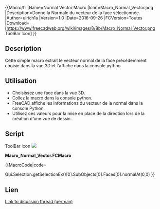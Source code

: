  {{Macro/fr
|Name=Normal Vector Macro
|Icon=Macro_Normal_Vector.png
|Description=Donne la Normale du vecteur de la face sélectionnée.
|Author=ulrich1a
|Version=1.0
|Date=2016-09-26
|FCVersion=Toutes
|Download=[https://www.freecadweb.org/wiki/images/8/8b/Macro_Normal_Vector.png ToolBar Icon]
}}

## Description

Cette simple macro extrait le vecteur normal de la face précédemment choisie dans la vue 3D et l\'affiche dans la console python

## Utilisation

-   Choisissez une face dans la vue 3D.
-   Collez la macro dans la console python.
-   FreeCAD affiche les informations du vecteur de la normal dans la console Python.
-   Utilisez ces valeurs pour la mise en place de la direction lors de la création d\'une vue de dessin.

## Script

ToolBar Icon ![](images/Macro_Normal_Vector.png )

**Macro\_Normal\_Vector.FCMacro**


{{MacroCode|code=

Gui.Selection.getSelectionEx()[0].SubObjects[0].Faces[0].normalAt(0,0)
}}

## Lien

[Link to dicussion thread (german)](http://forum.freecadweb.org/viewtopic.php?f=13&t=10959)




